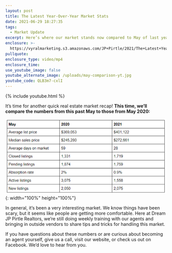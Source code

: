 ```yaml
---
layout: post
title: The Latest Year-Over-Year Market Stats
date: 2021-06-29 18:27:35
tags:
  - Market Update
excerpt: Here’s where our market stands now compared to May of last year.
enclosure: >-
  https://vyralmarketing.s3.amazonaws.com/JP+Pirtle/2021/The+Latest+Year-Over-Year+Market+Stats.mp4
pullquote:
enclosure_type: video/mp4
enclosure_time:
use_youtube_image: false
youtube_alternate_image: /uploads/may-comparison-yt.jpg
youtube_code: QLB3m7-cxlI
---
```

{% include youtube.html %}

It’s time for another quick real estate market recap\! **This time, we’ll compare the numbers from this past May to those from May 2020:**

![](/uploads/stats.PNG){: width="100%" height="100%"}

In general, it’s been a very interesting market. We know things have been scary, but it seems like people are getting more comfortable. Here at Dream JP Pirtle Realtors, we’re still doing weekly training with our agents and bringing in outside vendors to share tips and tricks for handling this market.&nbsp;

If you have questions about these numbers or are curious about becoming an agent yourself, give us a call, visit our website, or check us out on Facebook. We’d love to hear from you.
